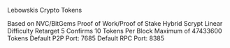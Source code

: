 
Lebowskis Crypto Tokens

Based on NVC/BitGems
Proof of Work/Proof of Stake Hybrid
Scrypt
Linear Difficulty Retarget
5 Confirms
10 Tokens Per Block
Maximum of 47433600 Tokens
Default P2P Port: 7685
Default RPC Port: 8385